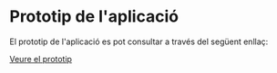 # Prototip de l'aplicació

El prototip de l'aplicació es pot consultar a través del següent enllaç:

[Veure el prototip](https://design.penpot.app/#/view/5e250d03-b345-8112-8005-26cf982b2cea?page-id=5e250d03-b345-8112-8005-26cf982b2ceb&section=interactions&index=0&share-id=5e250d03-b345-8112-8005-26f6f4c3c1ea)
